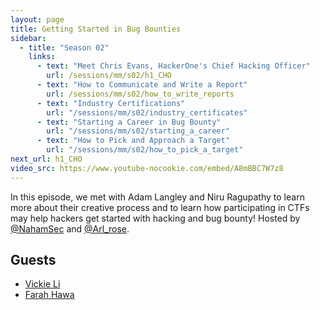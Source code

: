 ```yaml
---
layout: page
title: Getting Started in Bug Bounties
sidebar:
  - title: "Season 02"
    links:
      - text: "Meet Chris Evans, HackerOne's Chief Hacking Officer"
        url: /sessions/mm/s02/h1_CHO
      - text: "How to Communicate and Write a Report"
        url: /sessions/mm/s02/how_to_write_reports
      - text: "Industry Certifications"
        url: "/sessions/mm/s02/industry_certificates"
      - text: "Starting a Career in Bug Bounty"
        url: "/sessions/mm/s02/starting_a_career"        
      - text: "How to Pick and Approach a Target"
        url: "/sessions/mm/s02/how_to_pick_a_target"   
next_url: h1_CHO
video_src: https://www.youtube-nocookie.com/embed/A8mBBC7W7z8
---
```


In this episode, we met with Adam Langley and Niru Ragupathy to learn more about their creative process and to learn how participating in CTFs may help hackers get started with hacking and bug bounty! Hosted by [@NahamSec](https://twitter.com/NahamSec) and [@Arl_rose](https://twitter.com/arl_rose).

Guests
-----------------
- [Vickie Li](https://twitter.com/vickieli7)
- [Farah Hawa](https://twitter.com/Farah_Hawaa) 
